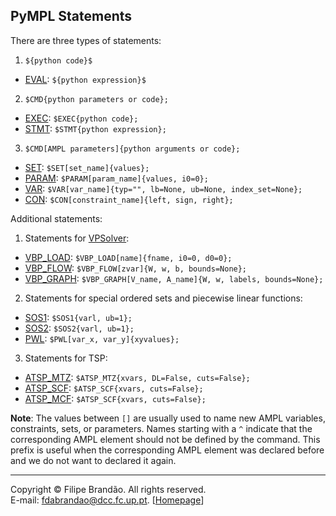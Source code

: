 ## PyMPL Statements

There are three types of statements:

1. `${python code}$`
 
  * [EVAL](STMTS_General#eval): `${python expression}$`

2. `$CMD{python parameters or code};`

  * [EXEC](STMTS_General#exec): `$EXEC{python code};`
  * [STMT](STMTS_General#stmt): `$STMT{python expression};`

3. `$CMD[AMPL parameters]{python arguments or code};` 

  * [SET](STMTS_General#set): `$SET[set_name]{values};`
  * [PARAM](STMTS_General#param): `$PARAM[param_name]{values, i0=0};`
  * [VAR](STMTS_General#var): `$VAR[var_name]{typ="", lb=None, ub=None, index_set=None};`
  * [CON](STMTS_General#con): `$CON[constraint_name]{left, sign, right};`

Additional statements:

1. Statements for [VPSolver](https://github.com/fdabrandao/vpsolver):

  * [VBP_LOAD](STMTS_VPSolver#vbp_load): `$VBP_LOAD[name]{fname, i0=0, d0=0};`
  * [VBP_FLOW](STMTS_VPSolver#vbp_flow): `$VBP_FLOW[zvar]{W, w, b, bounds=None};`
  * [VBP_GRAPH](STMTS_VPSolver#vbp_graph): `$VBP_GRAPH[V_name, A_name]{W, w, labels, bounds=None};`

2. Statements for special ordered sets and piecewise linear functions:

  * [SOS1](STMTS_SOS#sos1): `$SOS1{varl, ub=1};`
  * [SOS2](STMTS_SOS#sos2): `$SOS2{varl, ub=1};`
  * [PWL](STMTS_SOS#pwl): `$PWL[var_x, var_y]{xyvalues};`

3. Statements for TSP:

  * [ATSP_MTZ](STMTS_TSP#atsp_mtz): `$ATSP_MTZ{xvars, DL=False, cuts=False};`
  * [ATSP_SCF](STMTS_TSP#atsp_scf): `$ATSP_SCF{xvars, cuts=False};`
  * [ATSP_MCF](STMTS_TSP#atsp_mcf): `$ATSP_SCF{xvars, cuts=False};`

**Note**: The values between `[]` are usually used to name new AMPL variables, constraints, sets, or parameters. Names starting with a `^` indicate that the corresponding AMPL element should not be defined by the command. This prefix is useful when the corresponding AMPL element was declared before and we do not want to declared it again.

***
Copyright © Filipe Brandão. All rights reserved.  
E-mail: <fdabrandao@dcc.fc.up.pt>. [[Homepage](http://www.dcc.fc.up.pt/~fdabrandao/)]